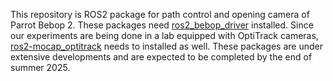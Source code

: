 This repository is ROS2 package for path control and opening camera of Parrot Bebop 2. These packages need [ros2_bebop_driver](https://github.com/jeremyfix/ros2_bebop_driver) installed. Since our experiments are being done in a lab equipped with OptiTrack cameras, [ros2-mocap_optitrack](https://github.com/tud-phi/ros2-mocap_optitrack) needs to installed as well. These packages are under extensive developments and are expected to be completed by the end of summer 2025. 
